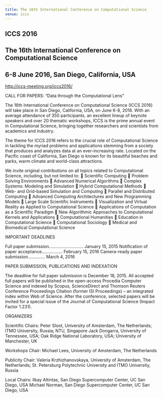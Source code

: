 ```yaml
---
title: The 16th International Conference on Computational Science
venue: iccs
---
```


ICCS 2016
----------------------------------------------------
The 16th International Conference on Computational Science
---------------------------------------------------
6-8 June 2016, San Diego, California, USA
---------------------------------------------------
http://iccs-meeting.org/iccs2016/


CALL FOR PAPERS: “Data through the Computational Lens”

The 16th International Conference on Computational Science (ICCS 2016) will take place in San Diego, California, USA, on June 6-8, 2016. With an average attendance of 350 participants, an excellent lineup of keynote speakers and over 20 thematic workshops, ICCS is the prime annual event in Computational Science, bringing together researchers and scientists from academics and industry.

The theme for ICCS 2016 refers to the crucial role of Computational Science in tackling the myriad problems and applications stemming from a society that produces and analyzes data at an ever-increasing rate. Located on the Pacific coast of California, San Diego is known for its beautiful beaches and parks, warm climate and world-class attractions.

We invite original contributions on all topics related to Computational Science, including, but not limited to:
 Scientific Computing
 Problem Solving Environments
 Advanced Numerical Algorithms
 Complex Systems: Modeling and Simulation
 Hybrid Computational Methods
 Web- and Grid-based Simulation and Computing
 Parallel and Distributed Computing
 Advanced Computing Architectures and New Programming Models
 Large Scale Scientific Instruments
 Visualization and Virtual Reality as Applied to Computational Science
 Applications of Computation as a Scientific Paradigm
 New Algorithmic Approaches to Computational Kernels and Applications
 Computational Humanities
 Education in Computational Science
 Computational Sociology
 Medical and Biomedical Computational Science


IMPORTANT DEADLINES

Full paper submission………………………. January 15, 2015
Notification of paper acceptance................. February 15, 2016
Camera-ready paper submission………….. March 4, 2016


PAPER SUBMISSION, PUBLICATIONS AND INDEXATION

The deadline for full paper submission is December 18, 2015.
All accepted full papers will be published in the open-access Procedia Computer Science and indexed by Scopus, ScienceDirect and Thomson Reuters Conference Proceedings Citation (former ISI Proceedings) – an integrated index within Web of Science. After the conference, selected papers will be invited for a special issue of the Journal of Computational Science (Impact Factor 1.231).


ORGANIZERS

Scientific Chairs:
Peter Sloot, University of Amsterdam, The Netherlands; ITMO University, Russia; NTU, Singapore
Jack Dongarra, University of Tennessee, USA; Oak Ridge National Laboratory, USA; University of Manchester, UK

Workshops Chair:
Michael Lees, University of Amsterdam, The Netherlands

Publicity Chair:
Valeria Krzhizhanovskaya, University of Amsterdam, The Netherlands; St. Petersburg Polytechnic University and ITMO University, Russia

Local Chairs:
Ilkay Altintas, San Diego Supercomputer Center, UC San Diego, USA
Michael Norman, San Diego Supercomputer Center, UC San Diego, USA
